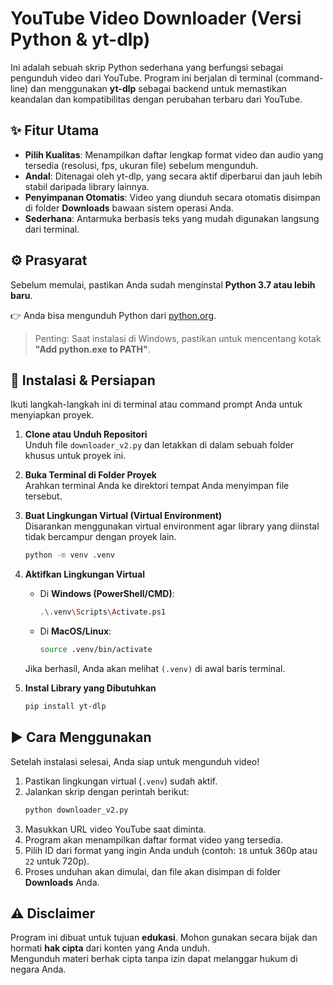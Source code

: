 # YouTube Video Downloader (Versi Python & yt-dlp)

Ini adalah sebuah skrip Python sederhana yang berfungsi sebagai pengunduh video dari YouTube. Program ini berjalan di terminal (command-line) dan menggunakan **yt-dlp** sebagai backend untuk memastikan keandalan dan kompatibilitas dengan perubahan terbaru dari YouTube.

## ✨ Fitur Utama
- **Pilih Kualitas**: Menampilkan daftar lengkap format video dan audio yang tersedia (resolusi, fps, ukuran file) sebelum mengunduh.
- **Andal**: Ditenagai oleh yt-dlp, yang secara aktif diperbarui dan jauh lebih stabil daripada library lainnya.
- **Penyimpanan Otomatis**: Video yang diunduh secara otomatis disimpan di folder **Downloads** bawaan sistem operasi Anda.
- **Sederhana**: Antarmuka berbasis teks yang mudah digunakan langsung dari terminal.

## ⚙️ Prasyarat
Sebelum memulai, pastikan Anda sudah menginstal **Python 3.7 atau lebih baru**.

👉 Anda bisa mengunduh Python dari [python.org](https://www.python.org/downloads/).

> Penting: Saat instalasi di Windows, pastikan untuk mencentang kotak **"Add python.exe to PATH"**.

## 🚀 Instalasi & Persiapan
Ikuti langkah-langkah ini di terminal atau command prompt Anda untuk menyiapkan proyek.

1. **Clone atau Unduh Repositori**  
   Unduh file `downloader_v2.py` dan letakkan di dalam sebuah folder khusus untuk proyek ini.

2. **Buka Terminal di Folder Proyek**  
   Arahkan terminal Anda ke direktori tempat Anda menyimpan file tersebut.

3. **Buat Lingkungan Virtual (Virtual Environment)**  
   Disarankan menggunakan virtual environment agar library yang diinstal tidak bercampur dengan proyek lain.
   ```bash
   python -m venv .venv
   ```

4. **Aktifkan Lingkungan Virtual**
   - Di **Windows (PowerShell/CMD)**:
     ```bash
     .\.venv\Scripts\Activate.ps1
     ```
   - Di **MacOS/Linux**:
     ```bash
     source .venv/bin/activate
     ```
   Jika berhasil, Anda akan melihat `(.venv)` di awal baris terminal.

5. **Instal Library yang Dibutuhkan**
   ```bash
   pip install yt-dlp
   ```

## ▶️ Cara Menggunakan
Setelah instalasi selesai, Anda siap untuk mengunduh video!

1. Pastikan lingkungan virtual (`.venv`) sudah aktif.  
2. Jalankan skrip dengan perintah berikut:
   ```bash
   python downloader_v2.py
   ```
3. Masukkan URL video YouTube saat diminta.  
4. Program akan menampilkan daftar format video yang tersedia.  
5. Pilih ID dari format yang ingin Anda unduh (contoh: `18` untuk 360p atau `22` untuk 720p).  
6. Proses unduhan akan dimulai, dan file akan disimpan di folder **Downloads** Anda.

## ⚠️ Disclaimer
Program ini dibuat untuk tujuan **edukasi**. Mohon gunakan secara bijak dan hormati **hak cipta** dari konten yang Anda unduh.  
Mengunduh materi berhak cipta tanpa izin dapat melanggar hukum di negara Anda.
